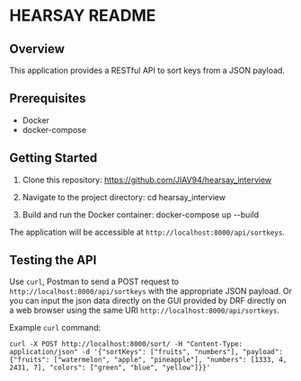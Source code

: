 # HEARSAY README

## Overview

This application provides a RESTful API to sort keys from a JSON payload.

## Prerequisites

- Docker
- docker-compose

## Getting Started

1. Clone this repository:
https://github.com/JIAV94/hearsay_interview

2. Navigate to the project directory:
cd hearsay_interview


3. Build and run the Docker container:
docker-compose up --build


The application will be accessible at `http://localhost:8000/api/sortkeys`.

## Testing the API

Use `curl`, Postman to send a POST request to `http://localhost:8000/api/sortkeys` with the appropriate JSON payload.
Or you can input the json data directly on the GUI provided by DRF directly on a web browser using the same URI `http://localhost:8000/api/sortkeys`.

Example `curl` command:

`curl -X POST http://localhost:8000/sort/
-H "Content-Type: application/json"
-d '{"sortKeys": ["fruits", "numbers"], "payload": {"fruits": ["watermelon", "apple", "pineapple"], "numbers": [1333, 4, 2431, 7], "colors": ["green", "blue", "yellow"]}}'`
